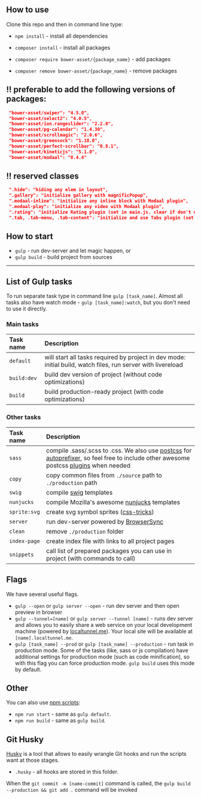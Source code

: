 ## How to use

Clone this repo and then in command line type:

* `npm install`         - install all dependencies
* `composer install`     - install all packages

* `composer require bower-asset/{package_name}`   - add packages
* `composer remove bower-asset/{package_name}`    - remove packages


## !! preferable to add the following versions of packages:
   
   
  ```json
   "bower-asset/swiper": "4.5.0",
   "bower-asset/select2": "4.0.5",
   "bower-asset/ion.rangeslider": "2.2.0",
   "bower-asset/pg-calendar": "1.4.30",
   "bower-asset/scrollmagic": "2.0.6",
   "bower-asset/greensock": "1.18.0",
   "bower-asset/perfect-scrollbar": "0.8.1",
   "bower-asset/kineticjs": "5.1.0",
   "bower-asset/modaal": "0.4.4"
  ```

## !! reserved classes


  ```json
   ".hide": "hiding any elem in layout",
   ".gallery": "initialize gallery with magnificPopup",
   ".modaal-inline": "initialize any inline block with Modaal plugin",
   ".modaal-play": "initialize any video with Modaal plugin",
   ".rating": "initialize Rating plugin (set in main.js. clear if don't use)",
   ".tab, .tab-menu, .tab-content": "initialize and use Tabs plugin (set in main.js. clear if don't use)",
  ```

## How to start

* `gulp`                - run dev-server and let magic happen, or
* `gulp build`          - build project from sources

---

## List of Gulp tasks

To run separate task type in command line `gulp [task_name]`.
Almost all tasks also have watch mode - `gulp [task_name]:watch`, but you don't need to use it directly.

### Main tasks
Task name          | Description                                                      
:------------------|:----------------------------------
`default`          | will start all tasks required by project in dev mode: initial build, watch files, run server with livereload
`build:dev`        | build dev version of project (without code optimizations)
`build`            | build production-ready project (with code optimizations)

### Other tasks
Task name          | Description                                                      
:------------------|:----------------------------------
`sass` 	         | compile .sass/.scss to .css. We also use [postcss](https://github.com/postcss/postcss) for [autoprefixer](https://github.com/postcss/autoprefixer), so feel free to include other awesome postcss [plugins](https://github.com/postcss/postcss#plugins) when needed
`copy`             | copy common files from `./source` path to `./production` path
`swig`             | compile [swig](http://paularmstrong.github.io/swig/)  templates
`nunjucks`         | compile Mozilla's awesome [nunjucks](https://mozilla.github.io/nunjucks/) templates
`sprite:svg`       | create svg symbol sprites ([css-tricks](https://css-tricks.com/svg-sprites-use-better-icon-fonts/))
`server`           | run dev-server powered by [BrowserSync](https://www.browsersync.io/)
`clean`            | remove `./production` folder
`index-page`       | create index file with links to all project pages
`snippets`         | call list of prepared packages you can use in project (with commands to call)


## Flags

We have several useful flags.

* `gulp --open` or `gulp server --open` - run dev server and then open preview in browser
* `gulp --tunnel=[name]` or `gulp server --tunnel [name]` - runs dev server and allows you to easily share a web service on your local development machine (powered by [localtunnel.me](https://localtunnel.me/)). Your local site will be available at `[name].localtunnel.me`.
* `gulp [task_name] --prod` or `gulp [task_name] --production` - run task in production mode. Some of the tasks (like, sass or js compilation) have additional settings for production mode (such as code minification), so with this flag you can force production mode. `gulp build` uses this mode by default.

## Other
You can also use [npm scripts](https://docs.npmjs.com/misc/scripts):

* `npm run start` - same as `gulp default`.
* `npm run build` - same as `gulp build`.


## Git Husky

[Husky](https://typicode.github.io/husky/#/) is a tool that allows to easily wrangle Git hooks and run the scripts want at those stages.

* `.husky` - all hooks are stored in this folder.
 
When the `git commit -m [name-commit]` command is called, the `gulp build --production && git add .` command will be invoked
